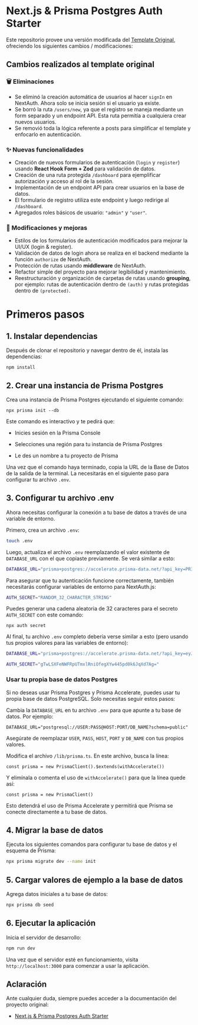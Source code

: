 # Next.js & Prisma Postgres Auth Starter

Este repositorio provee una versión modificada del [Template Original](https://github.com/prisma/nextjs-auth-starter), ofreciendo los siguientes cambios / modificaciones:

## Cambios realizados al template original

### 🗑️ Eliminaciones

- Se eliminó la creación automática de usuarios al hacer `signIn` en NextAuth. Ahora solo se inicia sesión si el usuario ya existe.
- Se borró la ruta `/users/new`, ya que el registro se maneja mediante un form separado y un endpoint API.
  Esta ruta permitía a cualquiera crear nuevos usuarios.
- Se removió toda la lógica referente a posts para simplificar el template y enfocarlo en autenticación.

### ✨ Nuevas funcionalidades

- Creación de nuevos formularios de autenticación (`login` y `register`) usando **React Hook Form + Zod** para validación de datos.
- Creación de una ruta protegida `/dashboard` para ejemplificar autorización y acceso al rol de la sesión.
- Implementación de un endpoint API para crear usuarios en la base de datos.
- El formulario de registro utiliza este endpoint y luego redirige al `/dashboard`.
- Agregados roles básicos de usuario: `"admin"` y `"user"`.

### 🔧 Modificaciones y mejoras

- Estilos de los formularios de autenticación modificados para mejorar la UI/UX (login & register).
- Validación de datos de login ahora se realiza en el backend mediante la función `authorize` de NextAuth.
- Protección de rutas usando **middleware** de NextAuth.
- Refactor simple del proyecto para mejorar legibilidad y mantenimiento.
- Reestructuración y organización de carpetas de rutas usando **grouping**, por ejemplo: rutas de autenticación dentro de `(auth)` y rutas protegidas dentro de `(protected)`.

# Primeros pasos

## 1. Instalar dependencias

Después de clonar el repositorio y navegar dentro de él, instala las dependencias:

```
npm install
```

## 2. Crear una instancia de Prisma Postgres

Crea una instancia de Prisma Postgres ejecutando el siguiente comando:

```
npx prisma init --db
```

Este comando es interactivo y te pedirá que:

- Inicies sesión en la Prisma Console

- Selecciones una región para tu instancia de Prisma Postgres

- Le des un nombre a tu proyecto de Prisma

Una vez que el comando haya terminado, copia la URL de la Base de Datos de la salida de la terminal. La necesitarás en el siguiente paso para configurar tu archivo `.env`.

## 3. Configurar tu archivo .env

Ahora necesitas configurar la conexión a tu base de datos a través de una variable de entorno.

Primero, crea un archivo `.env`:

```bash
touch .env
```

Luego, actualiza el archivo `.env` reemplazando el valor existente de `DATABASE_URL` con el que copiaste previamente. Se verá similar a esto:

```bash
DATABASE_URL="prisma+postgres://accelerate.prisma-data.net/?api_key=PRISMA_POSTGRES_API_KEY"
```

Para asegurar que tu autenticación funcione correctamente, también necesitarás configurar variables de entorno para NextAuth.js:

```bash
AUTH_SECRET="RANDOM_32_CHARACTER_STRING"
```

Puedes generar una cadena aleatoria de 32 caracteres para el secreto `AUTH_SECRET` con este comando:

```
npx auth secret
```

Al final, tu archivo `.env` completo debería verse similar a esto (pero usando tus propios valores para las variables de entorno):

```bash
DATABASE_URL="prisma+postgres://accelerate.prisma-data.net/?api_key=eyJhbGciOiJIUzI1NiIsInR5cCI6IkpXVCJ9.eyJhcGlfa2V5IjoiMWEzMjBiYTEtYjg2Yy00ZTA5LThmZTktZDBhODA3YjQwZjBkIiwidGVuYW50X2lkIjoiY2RhYmM3ZTU1NzdmMmIxMmM0ZTI1Y2IwNWJhZmZhZmU4NjAxNzkxZThlMzhlYjI1NDgwNmIzZjI5NmU1NTkzNiIsImludGVybmFsX3NlY3JldCI6ImI3YmQzMjFhLTY2ODQtNGRiMC05ZWRiLWIyMGE2ZTQ0ZDMwMSJ9.JgKXQBatjjh7GIG3_fRHDnia6bDv8BdwvaX5F-XdBfw"

AUTH_SECRET="gTwLSXFeNWFRpUTmxlRniOfegXYw445pd0k6JqXd7Ag="
```

### Usar tu propia base de datos Postgres

Si no deseas usar Prisma Postgres y Prisma Accelerate, puedes usar tu propia base de datos PostgreSQL. Solo necesitas seguir estos pasos:

Cambia la `DATABASE_URL` en tu archivo `.env` para que apunte a tu base de datos. Por ejemplo:

```
DATABASE_URL="postgresql://USER:PASS@HOST:PORT/DB_NAME?schema=public"
```

Asegúrate de reemplazar `USER`, `PASS`, `HOST`, `PORT` y `DB_NAME` con tus propios valores.

Modifica el archivo `/lib/prisma.ts`. En este archivo, busca la línea:

```
const prisma = new PrismaClient().$extends(withAccelerate())
```

Y elimínala o comenta el uso de `withAccelerate()` para que la línea quede así:

```
const prisma = new PrismaClient()
```

Esto detendrá el uso de Prisma Accelerate y permitirá que Prisma se conecte directamente a tu base de datos.

## 4. Migrar la base de datos

Ejecuta los siguientes comandos para configurar tu base de datos y el esquema de Prisma:

```bash
npx prisma migrate dev --name init
```

## 5. Cargar valores de ejemplo a la base de datos

Agrega datos iniciales a tu base de datos:

```bash
npx prisma db seed
```

## 6. Ejecutar la aplicación

Inicia el servidor de desarrollo:

```bash
npm run dev
```

Una vez que el servidor esté en funcionamiento, visita `http://localhost:3000` para comenzar a usar la aplicación.

## Aclaración

Ante cualquier duda, siempre puedes acceder a la documentación del proyecto original:

- [Next.js & Prisma Postgres Auth Starter](https://github.com/prisma/nextjs-auth-starter/blob/main/README.md)
